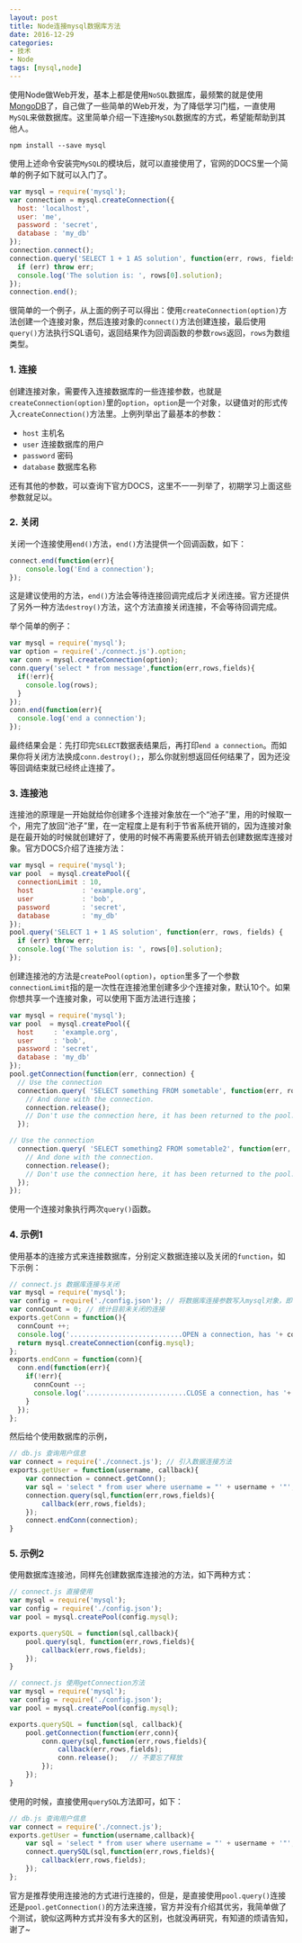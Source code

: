 ```yaml
---
layout: post
title: Node连接mysql数据库方法
date: 2016-12-29
categories: 
- 技术
- Node
tags: [mysql,node]
---
```


使用Node做Web开发，基本上都是使用`NoSQL`数据库，最频繁的就是使用[MongoDB](https://www.mongodb.com/)了，自己做了一些简单的Web开发，为了降低学习门槛，一直使用`MySQL`来做数据库。这里简单介绍一下连接`MySQL`数据库的方式，希望能帮助到其他人。
<!-- more -->
```
npm install --save mysql
```

使用上述命令安装完`MySQL`的模块后，就可以直接使用了，官网的DOCS里一个简单的例子如下就可以入门了。

```js
var mysql = require('mysql');
var connection = mysql.createConnection({
  host: 'localhost',
  user: 'me',
  password : 'secret',
  database : 'my_db'
});
connection.connect();
connection.query('SELECT 1 + 1 AS solution', function(err, rows, fields) {
  if (err) throw err;
  console.log('The solution is: ', rows[0].solution);
});
connection.end();
```

很简单的一个例子，从上面的例子可以得出：使用`createConnection(option)`方法创建一个连接对象，然后连接对象的`connect()`方法创建连接，最后使用`query()`方法执行SQL语句，返回结果作为回调函数的参数`rows`返回，`rows`为数组类型。

### 1. 连接
创建连接对象，需要传入连接数据库的一些连接参数，也就是`createConnection(option)`里的`option`，`option`是一个对象，以键值对的形式传入`createConnection()`方法里。上例列举出了最基本的参数：

- `host` 主机名
- `user` 连接数据库的用户
- `password` 密码
- `database` 数据库名称

还有其他的参数，可以查询下官方DOCS，这里不一一列举了，初期学习上面这些参数就足以。

### 2. 关闭
关闭一个连接使用`end()`方法，`end()`方法提供一个回调函数，如下：

```js
connect.end(function(err){
    console.log('End a connection');
});
```

这是建议使用的方法，`end()`方法会等待连接回调完成后才关闭连接。官方还提供了另外一种方法`destroy()`方法，这个方法直接关闭连接，不会等待回调完成。

举个简单的例子：

```js
var mysql = require('mysql');
var option = require('./connect.js').option;
var conn = mysql.createConnection(option);
conn.query('select * from message',function(err,rows,fields){
  if(!err){
    console.log(rows);
  }
});
conn.end(function(err){
  console.log('end a connection');
});
```

最终结果会是：先打印完`SELECT`数据表结果后，再打印`end a connection`。而如果你将关闭方法换成`conn.destroy();`，那么你就别想返回任何结果了，因为还没等回调结束就已经终止连接了。

### 3. 连接池
连接池的原理是一开始就给你创建多个连接对象放在一个“池子”里，用的时候取一个，用完了放回“池子”里，在一定程度上是有利于节省系统开销的，因为连接对象是在最开始的时候就创建好了，使用的时候不再需要系统开销去创建数据库连接对象。官方DOCS介绍了连接方法：

```js
var mysql = require('mysql');
var pool  = mysql.createPool({
  connectionLimit : 10,
  host            : 'example.org',
  user            : 'bob',
  password        : 'secret',
  database        : 'my_db'
});
pool.query('SELECT 1 + 1 AS solution', function(err, rows, fields) {
  if (err) throw err;
  console.log('The solution is: ', rows[0].solution);
});
```

创建连接池的方法是`createPool(option)`，`option`里多了一个参数`connectionLimit`指的是一次性在连接池里创建多少个连接对象，默认10个。如果你想共享一个连接对象，可以使用下面方法进行连接；

```js
var mysql = require('mysql');
var pool  = mysql.createPool({
  host     : 'example.org',
  user     : 'bob',
  password : 'secret',
  database : 'my_db'
});
pool.getConnection(function(err, connection) {
  // Use the connection
  connection.query( 'SELECT something FROM sometable', function(err, rows) {
    // And done with the connection.
    connection.release();
    // Don't use the connection here, it has been returned to the pool.
  });

// Use the connection
  connection.query( 'SELECT something2 FROM sometable2', function(err, rows) {
    // And done with the connection.
    connection.release();
    // Don't use the connection here, it has been returned to the pool.
  });
});
```

使用一个连接对象执行两次`query()`函数。

### 4. 示例1
使用基本的连接方式来连接数据库，分别定义数据连接以及关闭的`function`，如下示例：

```js
// connect.js 数据库连接与关闭
var mysql = require('mysql');
var config = require('./config.json'); // 将数据库连接参数写入mysql对象，即config.mysql
var connCount = 0; // 统计目前未关闭的连接
exports.getConn = function(){
  connCount ++;
  console.log('............................OPEN a connection, has '+ connCount + ' connection.');
  return mysql.createConnection(config.mysql);
};
exports.endConn = function(conn){
  conn.end(function(err){
    if(!err){
      connCount --;
      console.log('.........................CLOSE a connection, has '+ connCount + ' connection.');
    }
  });
};
```

然后给个使用数据库的示例，

```js
// db.js 查询用户信息
var connect = require('./connect.js'); // 引入数据连接方法
exports.getUser = function(username, callback){
    var connection = connect.getConn();
    var sql = 'select * from user where username = "' + username + '"';
    connection.query(sql,function(err,rows,fields){
        callback(err,rows,fields);    
    });
    connect.endConn(connection);
}
```

### 5. 示例2
使用数据库连接池，同样先创建数据库连接池的方法，如下两种方式：

```js
// connect.js 直接使用
var mysql = require('mysql');
var config = require('./config.json');
var pool = mysql.createPool(config.mysql);

exports.querySQL = function(sql,callback){
    pool.query(sql, function(err,rows,fields){
        callback(err,rows,fields);
    });
}
```

```js
// connect.js 使用getConnection方法
var mysql = require('mysql');
var config = require('./config.json');
var pool = mysql.createPool(config.mysql);

exports.querySQL = function(sql, callback){
    pool.getConnection(function(err,conn){
        conn.query(sql,function(err,rows,fields){
            callback(err,rows,fields); 
            conn.release();   // 不要忘了释放
        });        
    });
}
```

使用的时候，直接使用`querySQL`方法即可，如下：

```js
// db.js 查询用户信息
var connect = require('./connect.js');
exports.getUser = function(username,callback){
    var sql = 'select * from user where username = "' + username + '"';
    connect.querySQL(sql,function(err,rows,fields){
        callback(err,rows,fields);        
    });
};
```

官方是推荐使用连接池的方式进行连接的，但是，是直接使用`pool.query()`连接还是`pool.getConnection()`的方法来连接，官方并没有介绍其优劣，我简单做了个测试，貌似这两种方式并没有多大的区别，也就没再研究，有知道的烦请告知，谢了~
